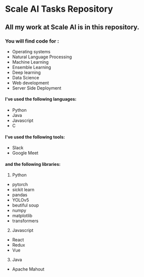 # Scale AI Tasks Repository

## All my work at Scale AI is in this repository.

### You will find code for :
- Operating systems
- Natural Language Processing
- Machine Learning
- Ensemble Learning
- Deep learning
- Data Science
- Web development
- Server Side Deployment

#### I've used the following languages:
- Python
- Java
- Javascript
- C

#### I've used the following tools:
- Slack
- Google Meet

#### and the following libraries:
1. Python
- pytorch
- sickit learn
- pandas
- YOLOv5
- beutiful soup
- numpy
- matplotlib
- transformers
2. Javascript
- React
- Redux
- Vue
3. Java
- Apache Mahout